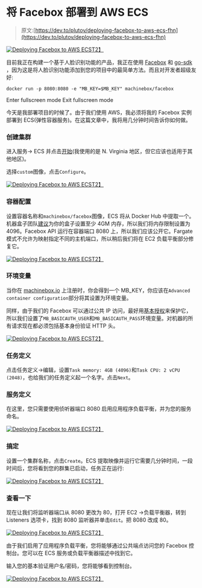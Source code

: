 # 将 Facebox 部署到 AWS ECS

> 原文:[https://dev.to/plutov/deploying-facebox-to-aws-ecs-fhn](https://dev.to/plutov/deploying-facebox-to-aws-ecs-fhn)

[![Deploying Facebox to AWS ECS](../Images/3134c5e982d8907c42ce94ebf6f8698e.png)T2】](https://res.cloudinary.com/practicaldev/image/fetch/s--fcChtmC8--/c_limit%2Cf_auto%2Cfl_progressive%2Cq_auto%2Cw_880/https://pliutau.com/facebox-ecs.png)

目前我正在构建一个基于人脸识别功能的产品，我正在使用 [Facebox](https://machinebox.io/docs/facebox) 和 [go-sdk](https://github.com/machinebox/sdk-go/tree/master/facebox) ，因为这是将人脸识别功能添加到您的项目中的最简单方法。而且对开发者超级友好:

```
docker run -p 8080:8080 -e "MB_KEY=$MB_KEY" machinebox/facebox 
```

Enter fullscreen mode Exit fullscreen mode

今天是我部署项目的时候了。由于我们使用 AWS，我必须将我的 Facebox 实例部署到 ECS(弹性容器服务)。在这篇文章中，我将用几分钟时间告诉你如何做。

### 创建集群

进入服务-> ECS 并点击[开始](https://console.aws.amazon.com/ecs/home?region=us-east-1#/firstRun)(我使用的是 N. Virginia 地区，但它应该也适用于其他地区)。

选择`custom`图像，点击`Configure`。

[![Deploying Facebox to AWS ECS](../Images/a9a74a134955197dd38e97242aa7ae0e.png)T2】](https://res.cloudinary.com/practicaldev/image/fetch/s--gZBQ4v5r--/c_limit%2Cf_auto%2Cfl_progressive%2Cq_auto%2Cw_880/https://pliutau.com/facebox-ecs1.png)

### 容器配置

设置容器名称和`machinebox/facebox`图像，ECS 将从 Docker Hub 中提取一个。机器盒子团队[建议](https://machinebox.io/docs/setup/docker)为你的盒子设置至少 4GM 内存，所以我们将内存限制设置为 4096。Facebox API 运行在容器端口 8080 上，所以我们应该公开它。Fargate 模式不允许为映射指定不同的主机端口，所以稍后我们将在 EC2 负载平衡部分修复它。

[![Deploying Facebox to AWS ECS](../Images/ab8b78b209b46155c7941be2847aa7ea.png)T2】](https://res.cloudinary.com/practicaldev/image/fetch/s--N-AmzGHP--/c_limit%2Cf_auto%2Cfl_progressive%2Cq_auto%2Cw_880/https://pliutau.com/facebox-ecs2.png)

### 环境变量

当你在 [machinebox.io](https://machinebox.io) 上注册时，你会得到一个 MB_KEY，你应该在`Advanced container configuration`部分将其设置为环境变量。

同样，由于我们的 Facebox 可以通过公共 IP 访问，最好用[基本授权](https://machinebox.io/docs/machine-box-apis#basic-authentication)来保护它，所以我们设置了`MB_BASICAUTH_USER`和`MB_BASICAUTH_PASS`环境变量。对机器的所有请求现在都必须包括基本身份验证 HTTP 头。

[![Deploying Facebox to AWS ECS](../Images/ef5b1bdc5cfbab04a43811edebd32775.png)T2】](https://res.cloudinary.com/practicaldev/image/fetch/s--sMiQIgTZ--/c_limit%2Cf_auto%2Cfl_progressive%2Cq_auto%2Cw_880/https://pliutau.com/facebox-ecs3.png)

### 任务定义

点击任务定义->编辑，设置`Task memory: 4GB (4096)`和`Task CPU: 2 vCPU (2048)`，也给我们的任务定义起一个名字。点击`Next`。

### 服务定义

在这里，您只需要使用侦听器端口 8080 启用应用程序负载平衡，并为您的服务命名。

[![Deploying Facebox to AWS ECS](../Images/f1487585c0b7626181689ded5399d16a.png)T2】](https://res.cloudinary.com/practicaldev/image/fetch/s--96JvF6nz--/c_limit%2Cf_auto%2Cfl_progressive%2Cq_auto%2Cw_880/https://pliutau.com/facebox-ecs4.png)

### 搞定

设置一个集群名称，点击`Create`。ECS 提取映像并运行它需要几分钟时间，一段时间后，您将看到您的群集已启动，任务正在运行:

[![Deploying Facebox to AWS ECS](../Images/5070369beb68dae227842b7ae18bee68.png)T2】](https://res.cloudinary.com/practicaldev/image/fetch/s--b_rMaU9t--/c_limit%2Cf_auto%2Cfl_progressive%2Cq_auto%2Cw_880/https://pliutau.com/facebox-ecs5.png)

### 查看一下

现在让我们将监听器端口从 8080 更改为 80，打开 EC2 ->负载平衡器，转到 Listeners 选项卡，找到 8080 监听器并单击`Edit`。把 8080 改成 80。

[![Deploying Facebox to AWS ECS](../Images/766cedb7dc8b5057366f15b21f38fac3.png)T2】](https://res.cloudinary.com/practicaldev/image/fetch/s--Ade2gXPC--/c_limit%2Cf_auto%2Cfl_progressive%2Cq_auto%2Cw_880/https://pliutau.com/facebox-ecs7.png)

由于我们启用了应用程序负载平衡，您将能够通过公共端点访问您的 Facebox 控制台。您可以在 ECS 服务或负载平衡器描述中找到它。

输入您的基本验证用户名/密码，您将能够看到控制台。

[![Deploying Facebox to AWS ECS](../Images/4f55065de41f79c33a06e68a9dd0e33a.png)T2】](https://res.cloudinary.com/practicaldev/image/fetch/s--Sesgaymq--/c_limit%2Cf_auto%2Cfl_progressive%2Cq_auto%2Cw_880/https://pliutau.com/facebox-ecs6.png)